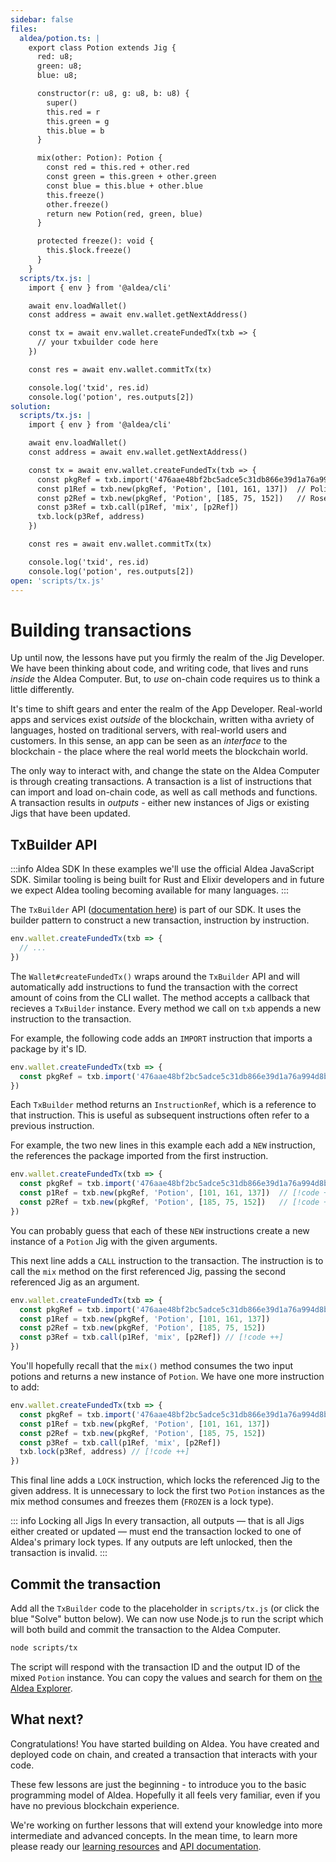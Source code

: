 ```yaml
---
sidebar: false
files:
  aldea/potion.ts: |
    export class Potion extends Jig {
      red: u8;
      green: u8;
      blue: u8;

      constructor(r: u8, g: u8, b: u8) {
        super()
        this.red = r
        this.green = g
        this.blue = b
      }

      mix(other: Potion): Potion {
        const red = this.red + other.red
        const green = this.green + other.green
        const blue = this.blue + other.blue
        this.freeze()
        other.freeze()
        return new Potion(red, green, blue)
      }

      protected freeze(): void {
        this.$lock.freeze()
      }
    }
  scripts/tx.js: |
    import { env } from '@aldea/cli'

    await env.loadWallet()
    const address = await env.wallet.getNextAddress()

    const tx = await env.wallet.createFundedTx(txb => {
      // your txbuilder code here
    })

    const res = await env.wallet.commitTx(tx)

    console.log('txid', res.id)
    console.log('potion', res.outputs[2])
solution:
  scripts/tx.js: |
    import { env } from '@aldea/cli'

    await env.loadWallet()
    const address = await env.wallet.getNextAddress()

    const tx = await env.wallet.createFundedTx(txb => {
      const pkgRef = txb.import('476aae48bf2bc5adce5c31db866e39d1a76a994d8b827867758b3bf4adafd73f')
      const p1Ref = txb.new(pkgRef, 'Potion', [101, 161, 137])  // Polished Pine
      const p2Ref = txb.new(pkgRef, 'Potion', [185, 75, 152])   // Rose Quartz Pink
      const p3Ref = txb.call(p1Ref, 'mix', [p2Ref])
      txb.lock(p3Ref, address)
    })

    const res = await env.wallet.commitTx(tx)

    console.log('txid', res.id)
    console.log('potion', res.outputs[2])
open: 'scripts/tx.js'
---
```


# Building transactions

Up until now, the lessons have put you firmly the realm of the Jig Developer. We have been thinking about code, and writing code, that lives and runs *inside* the Aldea Computer. But, to *use* on-chain code requires us to think a little differently.

It's time to shift gears and enter the realm of the App Developer. Real-world apps and services exist *outside* of the blockchain, written witha avriety of languages, hosted on traditional servers, with real-world users and customers. In this sense, an app can be seen as an *interface* to the blockchain - the place where the real world meets the blockchain world.

The only way to interact with, and change the state on the Aldea Computer is through creating transactions. A transaction is a list of instructions that can import and load on-chain code, as well as call methods and functions. A transaction results in *outputs* - either new instances of Jigs or existing Jigs that have been updated.

## TxBuilder API

:::info Aldea SDK
In these examples we'll use the official Aldea JavaScript SDK. Similar tooling is being built for Rust and Elixir developers and in future we expect Aldea tooling becoming available for many languages.
:::

The `TxBuilder` API ([documentation here](/api/sdk/classes/TxBuilder-1.md)) is part of our SDK. It uses the builder pattern to construct a new transaction, instruction by instruction.

```ts
env.wallet.createFundedTx(txb => {
  // ...
})
```

The `Wallet#createFundedTx()` wraps around the `TxBuilder` API and will automatically add instructions to fund the transaction with the correct amount of coins from the CLI wallet. The method accepts a callback that recieves a `TxBuilder` instance. Every method we call on `txb` appends a new instruction to the transaction.

For example, the following code adds an `IMPORT` instruction that imports a package by it's ID.

```ts
env.wallet.createFundedTx(txb => {
  const pkgRef = txb.import('476aae48bf2bc5adce5c31db866e39d1a76a994d8b827867758b3bf4adafd73f') // [!code ++]
})
```

Each `TxBuilder` method returns an `InstructionRef`, which is a reference to that instruction. This is useful as subsequent instructions often refer to a previous instruction.

For example, the two new lines in this example each add a `NEW` instruction, the references the package imported from the first instruction.

```ts
env.wallet.createFundedTx(txb => {
  const pkgRef = txb.import('476aae48bf2bc5adce5c31db866e39d1a76a994d8b827867758b3bf4adafd73f')
  const p1Ref = txb.new(pkgRef, 'Potion', [101, 161, 137])  // [!code ++]
  const p2Ref = txb.new(pkgRef, 'Potion', [185, 75, 152])   // [!code ++]
})
```

You can probably guess that each of these `NEW` instructions create a new instance of a `Potion` Jig with the given arguments.

This next line adds a `CALL` instruction to the transaction. The instruction is to call the `mix` method on the first referenced Jig, passing the second referenced Jig as an argument.

```ts
env.wallet.createFundedTx(txb => {
  const pkgRef = txb.import('476aae48bf2bc5adce5c31db866e39d1a76a994d8b827867758b3bf4adafd73f')
  const p1Ref = txb.new(pkgRef, 'Potion', [101, 161, 137])
  const p2Ref = txb.new(pkgRef, 'Potion', [185, 75, 152])
  const p3Ref = txb.call(p1Ref, 'mix', [p2Ref]) // [!code ++]
})
```

You'll hopefully recall that the `mix()` method consumes the two input potions and returns a new instance of `Potion`. We have one more instruction to add:

```ts
env.wallet.createFundedTx(txb => {
  const pkgRef = txb.import('476aae48bf2bc5adce5c31db866e39d1a76a994d8b827867758b3bf4adafd73f')
  const p1Ref = txb.new(pkgRef, 'Potion', [101, 161, 137])
  const p2Ref = txb.new(pkgRef, 'Potion', [185, 75, 152])
  const p3Ref = txb.call(p1Ref, 'mix', [p2Ref])
  txb.lock(p3Ref, address) // [!code ++]
})
```

This final line adds a `LOCK` instruction, which locks the referenced Jig to the given address. It is unnecessary to lock the first two `Potion` instances as the mix method consumes and freezes them (`FROZEN` is a lock type).

::: info Locking all Jigs
In every transaction, all outputs &mdash; that is all Jigs either created or updated &mdash; must end the transaction locked to one of Aldea's primary lock types. If any outputs are left unlocked, then the transaction is invalid.
:::

## Commit the transaction

Add all the `TxBuilder` code to the placeholder in `scripts/tx.js` (or click the blue "Solve" button below). We can now use Node.js to run the script which will both build and commit the transaction to the Aldea Computer.

```sh
node scripts/tx
```

The script will respond with the transaction ID and the output ID of the mixed `Potion` instance. You can copy the values and search for them on [the Aldea Explorer](https://explorer.aldea.computer).

## What next?

Congratulations! You have started building on Aldea. You have created and deployed code on chain, and created a transaction that interacts with your code.

These few lessons are just the beginning - to introduce you to the basic programming model of Aldea. Hopefully it all feels very familiar, even if you have no previous blockchain experience.

We're working on further lessons that will extend your knowledge into more intermediate and advanced concepts. In the mean time, to learn more please ready our [learning resources](/learn/about-aldea) and [API documentation](/api/sdk/modules).